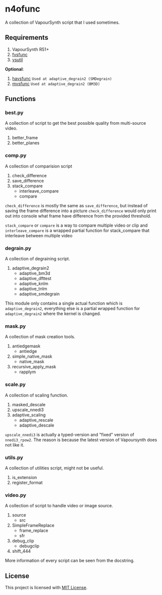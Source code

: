 # n4ofunc

A collection of VapourSynth script that I used sometimes.

## Requirements
1. VapourSynth R51+
2. [fvsfunc](https://github.com/Irrational-Encoding-Wizardry/fvsfunc/blob/master/fvsfunc.py)
3. [vsutil](https://github.com/Irrational-Encoding-Wizardry/vsutil/blob/master/vsutil.py)

**Optional**:
1. [havsfunc](https://github.com/HomeOfVapourSynthEvolution/havsfunc/blob/master/havsfunc.py) `Used at adaptive_degrain2 (SMDegrain)`
2. [mvsfunc](https://github.com/HomeOfVapourSynthEvolution/mvsfunc/blob/master/mvsfunc.py) `Used at adaptive_degrain2 (BM3D)`

## Functions
### best.py
A collection of script to get the best possible quality from multi-source video.

1. better_frame
2. better_planes

### comp.py
A collection of comparision script

1. check_difference
2. save_difference
3. stack_compare
   - interleave_compare
   - compare

`check_difference` is mostly the same as `save_difference`, but instead of saving the frame difference into a picture `check_difference` would only print out into console what frame have difference from the provided threshold.

`stack_compare` or `compare` is a way to compare multiple video or clip and `interleave_compare` is a wrapped partial function for stack_compare that interleave between multiple video

### degrain.py
A collection of degraining script.

1. adaptive_degrain2
   - adaptive_bm3d
   - adaptive_dfttest
   - adaptive_knlm
   - adaptive_tnlm
   - adaptive_smdegrain

This module only contains a single actual function which is `adaptive_degrain2`, everything else is a partial wrapped function for `adaptive_degrain2` where the kernel is changed.

### mask.py
A collection of mask creation tools.

1. antiedgemask
   - antiedge
2. simple_native_mask
   - native_mask
3. recursive_apply_mask
   - rapplym

### scale.py
A collection of scaling function.

1. masked_descale
2. upscale_nnedi3
3. adaptive_scaling
   - adaptive_rescale
   - adaptive_descale

`upscale_nnedi3` is actually a typed-version and "fixed" version of `nnedi3_rpow2`. The reason is because the latest version of Vapoursynth does not like it.

### utils.py
A collection of utilities script, might not be useful.

1. is_extension
2. register_format

### video.py
A collection of script to handle video or image source.

1. source
   - src
2. SimpleFrameReplace
   - frame_replace
   - sfr
3. debug_clip
   - debugclip
4. shift_444

More information of every script can be seen from the docstring.

## License

This project is licensed with [MIT License](LICENSE).
